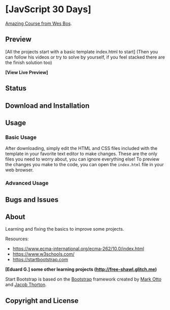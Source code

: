 # [JavScript 30 Days]
[Amazing Course from Wes Bos](https://JavaScript30.com).

## Preview

[All the projects start with a basic template index.html to start]
(Then you can follow his videos or try to solve by yourself, if you feel stacked there are the finish solution too)

**[View Live Preview]**

## Status


## Download and Installation


## Usage


### Basic Usage

After downloading, simply edit the HTML and CSS files included with the template in your favorite text editor to make changes. These are the only files you need to worry about, you can ignore everything else! To preview the changes you make to the code, you can open the `index.html` file in your web browser.

### Advanced Usage


## Bugs and Issues


## About

Learning and fixing the basics to improve some projects.

Resources:

* https://www.ecma-international.org/ecma-262/10.0/index.html
* https://www.w3schools.com/
* https://startbootstrap.com
 

**[Eduard G.] some other learning projects (http://free-shawl.glitch.me)**

Start Bootstrap is based on the [Bootstrap](http://getbootstrap.com/) framework created by [Mark Otto](https://twitter.com/mdo) and [Jacob Thorton](https://twitter.com/fat).

## Copyright and License


